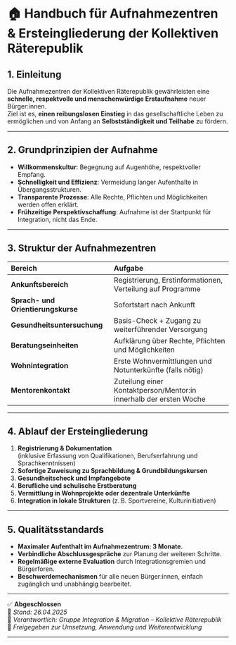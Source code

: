 # 🏠 Handbuch für Aufnahmezentren & Ersteingliederung der Kollektiven Räterepublik

## 1. Einleitung

Die Aufnahmezentren der Kollektiven Räterepublik gewährleisten eine **schnelle, respektvolle und menschenwürdige Erstaufnahme** neuer Bürger:innen.  
Ziel ist es, **einen reibungslosen Einstieg** in das gesellschaftliche Leben zu ermöglichen und von Anfang an **Selbstständigkeit und Teilhabe** zu fördern.

---

## 2. Grundprinzipien der Aufnahme

- **Willkommenskultur**: Begegnung auf Augenhöhe, respektvoller Empfang.
- **Schnelligkeit und Effizienz**: Vermeidung langer Aufenthalte in Übergangsstrukturen.
- **Transparente Prozesse**: Alle Rechte, Pflichten und Möglichkeiten werden offen erklärt.
- **Frühzeitige Perspektivschaffung**: Aufnahme ist der Startpunkt für Integration, nicht das Ende.

---

## 3. Struktur der Aufnahmezentren

| Bereich | Aufgabe |
|:---|:---|
| **Ankunftsbereich** | Registrierung, Erstinformationen, Verteilung auf Programme |
| **Sprach- und Orientierungskurse** | Sofortstart nach Ankunft |
| **Gesundheitsuntersuchung** | Basis-Check + Zugang zu weiterführender Versorgung |
| **Beratungseinheiten** | Aufklärung über Rechte, Pflichten und Möglichkeiten |
| **Wohnintegration** | Erste Wohnvermittlungen und Notunterkünfte (falls nötig) |
| **Mentorenkontakt** | Zuteilung einer Kontaktperson/Mentor:in innerhalb der ersten Woche |

---

## 4. Ablauf der Ersteingliederung

1. **Registrierung & Dokumentation**  
   (inklusive Erfassung von Qualifikationen, Berufserfahrung und Sprachkenntnissen)
2. **Sofortige Zuweisung zu Sprachbildung & Grundbildungskursen**
3. **Gesundheitscheck und Impfangebote**
4. **Berufliche und schulische Erstberatung**
5. **Vermittlung in Wohnprojekte oder dezentrale Unterkünfte**
6. **Integration in lokale Strukturen** (z. B. Sportvereine, Kulturinitiativen)

---

## 5. Qualitätsstandards

- **Maximaler Aufenthalt im Aufnahmezentrum: 3 Monate**.
- **Verbindliche Abschlussgespräche** zur Planung der weiteren Schritte.
- **Regelmäßige externe Evaluation** durch Integrationsgremien und Bürgerforen.
- **Beschwerdemechanismen** für alle neuen Bürger:innen, einfach zugänglich und unabhängig bearbeitet.

---

✅ **Abgeschlossen**  
📅 *Stand: 26.04.2025*  
🏩 *Verantwortlich: Gruppe Integration & Migration – Kollektive Räterepublik*  
🔐 *Freigegeben zur Umsetzung, Anwendung und Weiterentwicklung*

---

